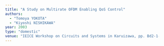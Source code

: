 ```yaml
---
title: "A Study on Multirate OFDM Enabling QoS Control"
authors:
  - "Tomoya YOKOTA"
  - "Kiyoshi NISHIKAWA"
year: 2003
type: "domestic"
venue: "IEICE Workshop on Circuits and Systems in Karuizawa, pp. Bd2-1-3, 長野県北佐久郡軽井沢町, 2003-04-28."
---
```

